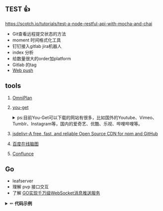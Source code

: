 ## TEST :thumbsup:
https://scotch.io/tutorials/test-a-node-restful-api-with-mocha-and-chai

- Git查看远程提交状态的方法
- moment 时间格式化工具
- 钉钉接入gitlab jira机器人
- index 分析
- 给数量很大的order加platform
- Gitlab 的tag
- [Web push](https://juejin.im/post/6844903614800986120)

## tools
1. [OmniPlan](https://www.macxin.com/archives/10616.html)
2. [you-get](https://github.com/soimort/you-get) 
    <details>
      <summary>
      ps:目前You-Get可以下载的网站有很多，比如国外的Youtube、Vimeo、Tumblr、Instagram等，国内的爱奇艺、优酷、乐视、哔哩哔哩等。
      </summary>

      ```
      ➜ ~ you-get -o /Users/mxj/Downloads -O 大横按.mp4 'https://v.youku.com/v_show/id_XMTczNDY2NjAzMg\=\=.html'
      ```
    </details>
3. [jsdelivr-A free, fast, and reliable Open Source CDN for npm and GitHub](https://cdn.jsdelivr.net/gh/iicoom/Note@1.0.5/RegExp/image/mobile.png)
4. [百度在线脑图](https://naotu.baidu.com/home)
5. [Conflunce](https://github.com/cptactionhank/docker-atlassian-confluence)

## Go
- leafserver
- 理解 pvp 接口交互
- 了解 [GO实现千万级WebSocket消息推送服务](https://www.imooc.com/learn/1025)


<details>
<summary>✏ <b>代码示例</b></summary>
describe("Customer classifier", () => {
  test("When customer spent more than 500$, should be classified as premium", () => {
    //Arrange
    const customerToClassify = { spent: 505, joined: new Date(), id: 1 };
    const DBStub = sinon.stub(dataAccess, "getCustomer").reply({ id: 1, classification: "regular" });

    //Act
    const receivedClassification = customerClassifier.classifyCustomer(customerToClassify);

    //Assert
    expect(receivedClassification).toMatch("premium");
  });
});
</details>
